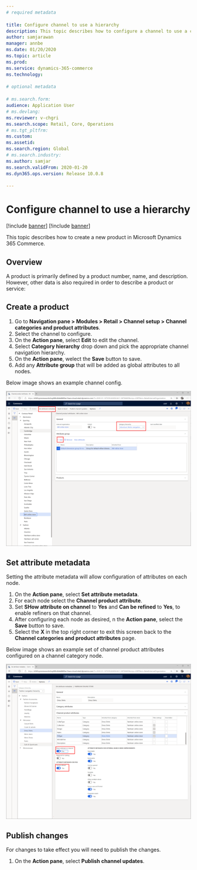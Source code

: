 ```yaml
---
# required metadata

title: Configure channel to use a hierarchy
description: This topic describes how to configure a channel to use a channel navigation hierarchy.
author: samjarawan
manager: annbe
ms.date: 01/20/2020
ms.topic: article
ms.prod: 
ms.service: dynamics-365-commerce
ms.technology: 

# optional metadata

# ms.search.form: 
audience: Application User
# ms.devlang: 
ms.reviewer: v-chgri
ms.search.scope: Retail, Core, Operations
# ms.tgt_pltfrm: 
ms.custom: 
ms.assetid: 
ms.search.region: Global
# ms.search.industry: 
ms.author: samjar
ms.search.validFrom: 2020-01-20
ms.dyn365.ops.version: Release 10.0.8

---
```

# Configure channel to use a hierarchy

[!include [banner](../includes/preview-banner.md)]
[!include [banner](../includes/banner.md)]

This topic describes how to create a new product in Microsoft Dynamics 365 Commerce.

## Overview

A product is primarily defined by a product number, name, and description. However, other data is also required in order to describe a product or service:

## Create a product

1. Go to **Navigation pane \> Modules \> Retail \> Channel setup \> Channel categories and product attributes**.
1. Select the channel to configure.
1. On the **Action pane**, select **Edit** to edit the channel.
1. Select **Category hierarchy** drop down and pick the appropriate channel navigation hierarchy.
1. On the **Action pane**, welect the **Save** button to save.
1. Add any **Attribute group** that will be added as global attributes to all nodes.

Below image shows an example channel config.

![Create a product](media/configure-channel-hierarchy-1.png)

## Set attribute metadata
Setting the attribute metadata will allow configuration of attributes on each node.

1. On the **Action pane**, select **Set attribute metadata**.
1. For each node select the **Channel product attribute**.
1. Set **SHow attribute on channel** to **Yes** and **Can be refined** to **Yes**, to enable refiners on that channel.
1. After configuring each node as desired, n the **Action pane**, select the **Save** button to save.
1. Select the **X** in the top right corner to exit this screen back to the **Channel categories and product attributes** page.

Below image shows an example set of channel product attributes configured on a channel category node.

![Channel attributes on a channel category node](media/configure-channel-hierarchy-2.png)

## Publish changes
For changes to take effect you will need to publish the changes.

1. On the **Action pane**, select **Publish channel updates**.

